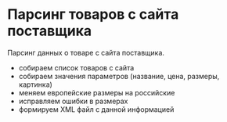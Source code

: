 # Парсинг товаров с сайта поставщика

Парсинг данных о товаре с сайта поставщика. 
 - собираем список товаров с сайта
 - собираем значения параметров (название, цена, размеры, картинка)
 - меняем европейские размеры на российские
 - исправляем ошибки в размерах
 - формируем XML файл c данной информацией
